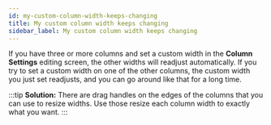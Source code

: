 ```yaml
---
id: my-custom-column-width-keeps-changing
title: My custom column width keeps changing
sidebar_label: My custom column width keeps changing
---
```


If you have three or more columns and set a custom width in the **Column
Settings** editing screen, the other widths will readjust automatically. If
you try to set a custom width on one of the other columns, the custom width
you just set readjusts, and you can go around like that for a long time.

:::tip **Solution:**
There are drag handles on the edges of the columns that you can
use to resize widths. Use those resize each column width to exactly what you
want.
:::
